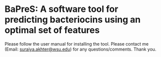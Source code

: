 # BaPreS: A software tool for predicting bacteriocins using an optimal set of features

Please follow the user manual for installing the tool. Please contact me (Email: suraiya.akhter@wsu.edu) for any questions/comments. Thank you.
